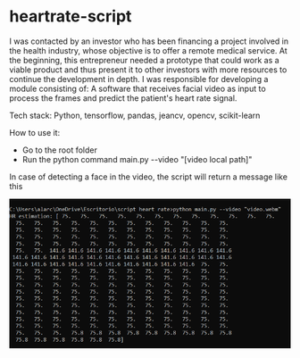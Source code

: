 # heartrate-script
I was contacted by an investor who has been financing a project involved in the health industry, whose objective is to offer a remote medical service.
At the beginning, this entrepreneur needed a prototype that could work as a viable product and thus present it to other investors with more resources to continue the development in depth.
I was responsible for developing a module consisting of:
A software that receives facial video as input to process the frames and predict the patient's heart rate signal.

Tech stack: Python, tensorflow, pandas, jeancv, opencv, scikit-learn

How to use it:

* Go to the root folder
* Run the python command main.py --video "[video local path]"

In case of detecting a face in the video, the script will return a message like this

![alt text](https://github.com/MaximilianoAlarcon/heartrate-script/blob/master/success.png?raw=true)

